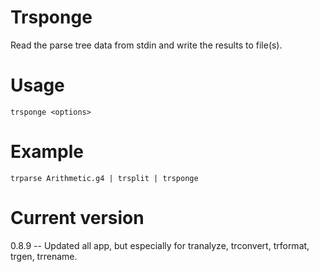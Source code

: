 # Trsponge

Read the parse tree data from stdin and write the
results to file(s).

# Usage

    trsponge <options>

# Example

    trparse Arithmetic.g4 | trsplit | trsponge

# Current version

0.8.9 -- Updated all app, but especially for tranalyze, trconvert, trformat, trgen, trrename.
